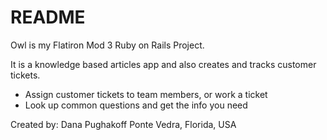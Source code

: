# README

Owl is my Flatiron Mod 3 Ruby on Rails Project.

It is a knowledge based articles app and also creates and tracks customer tickets.

- Assign customer tickets to team members, or work a ticket
- Look up common questions and get the info you need


Created by: Dana Pughakoff
Ponte Vedra, Florida, USA
